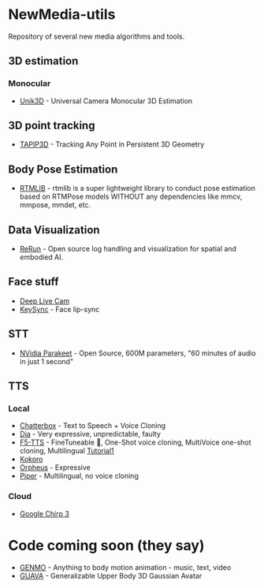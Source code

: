 # NewMedia-utils

Repository of several new media algorithms and tools.

## 3D estimation
### Monocular
-  [Unik3D](https://github.com/lpiccinelli-eth/unik3d) -  Universal Camera Monocular 3D Estimation

## 3D point tracking
- [TAPIP3D](https://github.com/zbw001/TAPIP3D) - Tracking Any Point in Persistent 3D Geometry

## Body Pose Estimation
- [RTMLIB](https://github.com/Tau-J/rtmlib) - rtmlib is a super lightweight library to conduct pose estimation based on RTMPose models WITHOUT any dependencies like mmcv, mmpose, mmdet, etc.

## Data Visualization
- [ReRun](https://rerun.io/) - Open source log handling and visualization for spatial and embodied AI.

## Face stuff
- [Deep Live Cam](https://github.com/hacksider/Deep-Live-Cam.git)
- [KeySync](https://github.com/antonibigata/keysync) - Face lip-sync

## STT
- [NVidia Parakeet](https://huggingface.co/nvidia/parakeet-tdt-0.6b-v2) - Open Source, 600M parameters, "60 minutes of audio in just 1 second"

## TTS
### Local
- [Chatterbox](https://github.com/petermg/Chatterbox-TTS-Extended) - Text to Speech + Voice Cloning
- [Dia](https://github.com/nari-labs/dia) - Very expressive, unpredictable, faulty
- [F5-TTS](https://github.com/SWivid/F5-TTS) - FineTuneable 💖, One-Shot voice cloning, MultiVoice one-shot cloning, Multilingual [Tutorial1](https://youtu.be/GmketyZW2c4)
- [Kokoro](https://huggingface.co/spaces/hexgrad/Kokoro-TTS)
- [Orpheus](https://github.com/canopyai/Orpheus-TTS) - Expressive
- [Piper](https://github.com/rhasspy/piper) - Multilingual, no voice cloning
### Cloud
- [Google Chirp 3](https://cloud.google.com/text-to-speech/docs/chirp3-hd)


# Code coming soon (they say)
- [GENMO](https://research.nvidia.com/labs/dair/genmo/) - Anything to body motion animation - music, text, video
- [GUAVA](https://eastbeanzhang.github.io/GUAVA/) - Generalizable Upper Body 3D Gaussian Avatar

